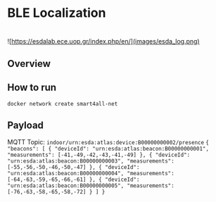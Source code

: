 # BLE Localization  

#
![https://esdalab.ece.uop.gr/index.php/en/](images/esda_log.png)

## Overview



## How to run 



`docker network create smart4all-net`


## Payload
MQTT Topic: `indoor/urn:esda:atlas:device:B00000000002/presence`
`{
  "beacons": [
    {
      "deviceId": "urn:esda:atlas:beacon:B00000000001",
      "measurements": [-41,-49,-42,-43,-41,-49]
    },
    {
      "deviceId": "urn:esda:atlas:beacon:B00000000003",
      "measurements": [-55,-56,-50,-46,-50,-47]
    },
    {
      "deviceId": "urn:esda:atlas:beacon:B00000000004",
      "measurements": [-64,-63,-59,-65,-66,-61]
    },
    {
      "deviceId": "urn:esda:atlas:beacon:B00000000005",
      "measurements": [-76,-63,-58,-65,-58,-72]
    }
  ]
}`